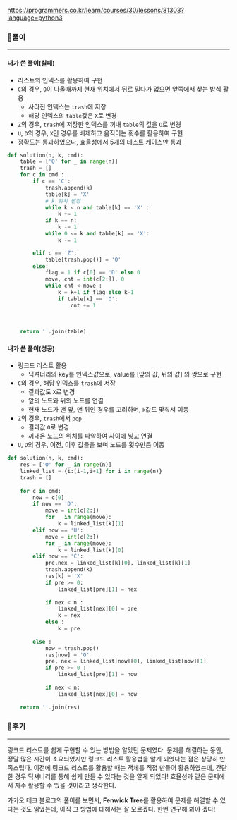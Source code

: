 <https://programmers.co.kr/learn/courses/30/lessons/81303?language=python3>



### 📌풀이

----

#### 내가 쓴 풀이(실패)

- 리스트의 인덱스를 활용하여 구현
- `C`의 경우, `O`이 나올때까지 현재 위치에서 뒤로 밀다가 없으면 앞쪽에서 찾는 방식 활용
  - 사라진 인덱스는 `trash`에 저장
  - 해당 인덱스의 `table`값은 `X`로 변경
- `Z`의 경우, `trash`에 저장한 인덱스를 꺼내 `table`의 값을 `O`로 변경
- `U`, `D`의 경우, `X`인 경우를 배제하고 움직이는 횟수를 활용하여 구현
- 정확도는 통과하였으나, 효율성에서 5개의 테스트 케이스만 통과

```python
def solution(n, k, cmd):
    table = ['O' for _ in range(n)]
    trash = []
    for c in cmd :
        if c == 'C':
            trash.append(k)
            table[k] = 'X'
            # k 위치 변경
            while k < n and table[k] == 'X' :
                k += 1
            if k == n:
                k -= 1
            while 0 <= k and table[k] == 'X':
                k -= 1

        elif c == 'Z':
            table[trash.pop()] = 'O'
        else:
            flag = 1 if c[0] == 'D' else 0
            move, cnt = int(c[2:]), 0
            while cnt < move :
                k = k+1 if flag else k-1
                if table[k] == 'O':
                    cnt += 1
                    
                
                
    return ''.join(table)
```





#### 내가 쓴 풀이(성공)

- 링크드 리스트 활용
  - 딕셔너리의 key를 인덱스값으로, value를 [앞의 값, 뒤의 값] 의 쌍으로 구현
- `C`의 경우, 해당 인덱스를 `trash`에 저장
  - 결과값도 `X`로 변경
  - 앞의 노드와 뒤의 노드를 연결
  - 현재 노드가 맨 앞, 맨 뒤인 경우를 고려하며, `k`값도 맞춰서 이동
- `Z`의 경우, `trash`에서 `pop`
  - 결과값 `O`로 변경
  - 꺼내온 노드의 위치를 파악하여 사이에 넣고 연결
- `U`, `D`의 경우, 이전, 이후 값들을 보며 노드를 횟수만큼 이동

```python
def solution(n, k, cmd):
    res = ['O' for _ in range(n)]
    linked_list = {i:[i-1,i+1] for i in range(n)}
    trash = []
    
    for c in cmd:
        now = c[0]
        if now == 'D':
            move = int(c[2:])
            for _ in range(move):
                k = linked_list[k][1]
        elif now == 'U':
            move = int(c[2:])
            for _ in range(move):
                k = linked_list[k][0]
        elif now == 'C':
            pre,nex = linked_list[k][0], linked_list[k][1]
            trash.append(k)
            res[k] = 'X'
            if pre >= 0:
                linked_list[pre][1] = nex
                
            if nex < n :
                linked_list[nex][0] = pre
                k = nex
            else :
                k = pre
                
        else :
            now = trash.pop()
            res[now] = 'O'
            pre, nex = linked_list[now][0], linked_list[now][1]
            if pre >= 0 :
                linked_list[pre][1] = now
                
            if nex < n:
                linked_list[nex][0] = now
                
    return ''.join(res)
```





### 📌후기

------

링크드 리스트를 쉽게 구현할 수 있는 방법을 알았던 문제였다. 문제를 해결하는 동안, 정말 많은 시간이 소요되었지만 링크드 리스트 활용법을 알게 되었다는 점은 상당히 만족스럽다. 이전에 링크드 리스트를 활용할 때는 객체를 직접 만들어 활용하였는데, 간단한 경우 딕셔너리를 통해 쉽게 만들 수 있다는 것을 알게 되었다! 효율성과 같은 문제에서 자주 활용할 수 있을 것이라고 생각한다.

카카오 테크 블로그의 풀이를 보면서, **Fenwick Tree**를 활용하여 문제를 해결할 수 있다는 것도 읽었는데, 아직 그 방법에 대해서는 잘 모르겠다. 한번 연구해 봐야 겠다!

